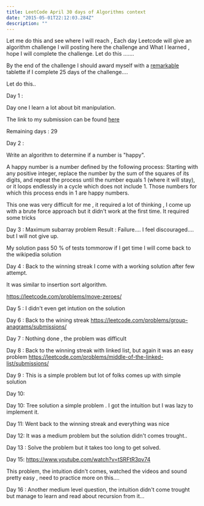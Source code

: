 ```yaml
---
title: LeetCode April 30 days of Algorithms context
date: "2015-05-01T22:12:03.284Z"
description: ""
---
```


Let me do this and see where I will reach , Each day Leetcode will give an  algorithm challenge I will posting here the challenge and What I learned , hope I will complete the challenge.
Let do this .......

By the end of the challenge I should award myself with a [remarkable](https://remarkable.com/store/remarkable-2) tablette if I complete 25 days of the challenge....

Let do this..

Day 1 :

Day one I learn a lot about bit manipulation.

The link to my submission can be found [here](https://leetcode.com/explore/challenge/card/30-day-leetcoding-challenge/528/week-1/3283/#.XoRg3Tr_Tws.link)

Remaining days : 29

Day 2 :

Write an algorithm to determine if a number is "happy".

A happy number is a number defined by the following process: Starting with any positive integer, replace the number by the sum of the squares of its digits, and repeat the process until the number equals 1 (where it will stay), or it loops endlessly in a cycle which does not include 1. Those numbers for which this process ends in 1 are happy numbers.

This one was very difficult for me , it required a lot of thinking , I come up with a brute force approach but it didn't work at the first time.
It required some tricks

Day 3 : Maximum subarray problem 
Result : Failure....
I feel discouraged.... but I will not give up.

My solution pass 50 % of tests
tommorow if I get time I will come back to the wikipedia solution

Day 4 : Back to the winning streak I come with a working solution after few attempt.

It was similar to insertion sort algorithm.

https://leetcode.com/problems/move-zeroes/

Day 5 : I didn't even get intution on the solution

Day 6 : Back to the wining streak
https://leetcode.com/problems/group-anagrams/submissions/

Day 7 : 
Nothing done , the problem was difficult

Day 8 : Back to the winning streak with linked list, but again it was an easy problem
https://leetcode.com/problems/middle-of-the-linked-list/submissions/

Day 9 : This is a simple problem but lot  of folks comes up with simple solution

Day 10:

Day 10: 
Tree solution a simple problem .
I got the intuition but I was lazy to implement it.

Day 11:
Went back to the winning streak and everything was nice

Day 12: It was a medium problem but the solution didn't comes trought..

Day 13 : Solve the problem but it takes too long to get solved.

Day 15: https://www.youtube.com/watch?v=tSRFtR3pv74

This problem, the intuition didn't comes, watched the videos and sound pretty easy , need to practice more on this....


Day 16 : Another medium level question, the intuition didn't come trought but manage to learn and read about recursion from it...
